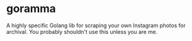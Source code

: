 # goramma

A highly specific Golang lib for scraping your own Instagram photos for archival. You probably shouldn't use this unless you are me.
